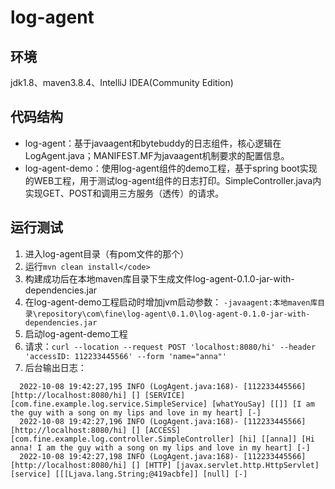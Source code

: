 # log-agent 
## 环境
jdk1.8、maven3.8.4、IntelliJ IDEA(Community Edition)
## 代码结构
* log-agent：基于javaagent和bytebuddy的日志组件，核心逻辑在LogAgent.java；MANIFEST.MF为javaagent机制要求的配置信息。
* log-agent-demo：使用log-agent组件的demo工程，基于spring boot实现的WEB工程，用于测试log-agent组件的日志打印。SimpleController.java内实现GET、POST和调用三方服务（透传）的请求。
## 运行测试
1. 进入log-agent目录（有pom文件的那个）
2. 运行`mvn clean install</code>`
3. 构建成功后在本地maven库目录下生成文件log-agent-0.1.0-jar-with-dependencies.jar 
4. 在log-agent-demo工程启动时增加jvm启动参数：
`-javaagent:本地maven库目录\repository\com\fine\log-agent\0.1.0\log-agent-0.1.0-jar-with-dependencies.jar`
5. 启动log-agent-demo工程
6. 请求：`curl --location --request POST 'localhost:8080/hi' --header 'accessID: 112233445566' --form 'name="anna"'`
7. 后台输出日志：
~~~
  2022-10-08 19:42:27,195 INFO (LogAgent.java:168)- [112233445566] [http://localhost:8080/hi] [] [SERVICE] [com.fine.example.log.service.SimpleService] [whatYouSay] [[]] [I am the guy with a song on my lips and love in my heart] [-]
  2022-10-08 19:42:27,196 INFO (LogAgent.java:168)- [112233445566] [http://localhost:8080/hi] [] [ACCESS] [com.fine.example.log.controller.SimpleController] [hi] [[anna]] [Hi anna! I am the guy with a song on my lips and love in my heart] [-]
  2022-10-08 19:42:27,198 INFO (LogAgent.java:168)- [112233445566] [http://localhost:8080/hi] [] [HTTP] [javax.servlet.http.HttpServlet] [service] [[[Ljava.lang.String;@419acbfe]] [null] [-]  
~~~
